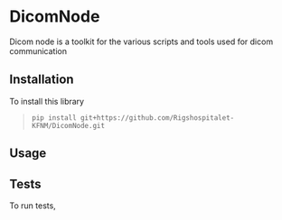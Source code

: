 # DicomNode

Dicom node is a toolkit for the various scripts and tools used for dicom communication

## Installation
To install this library

> `pip install git+https://github.com/Rigshospitalet-KFNM/DicomNode.git `


## Usage



## Tests

To run tests, 